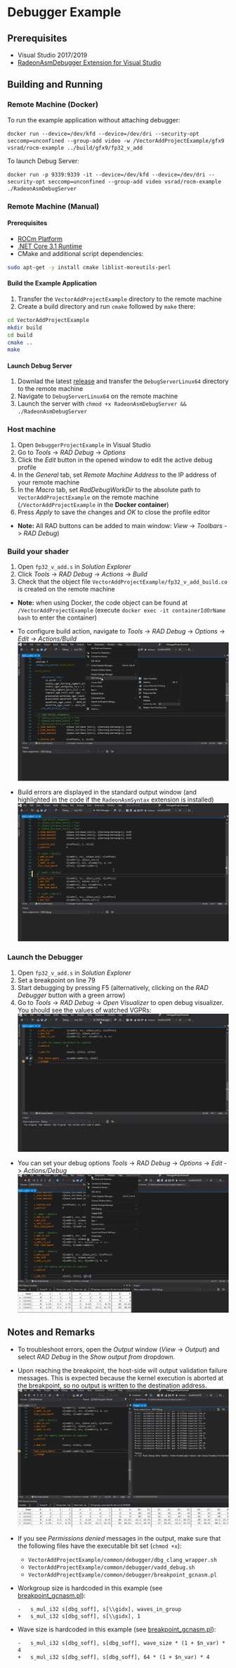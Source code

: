 # Debugger Example

## Prerequisites

* Visual Studio 2017/2019
* [RadeonAsmDebugger Extension for Visual Studio](../README.md#Installation)

## Building and Running

### Remote Machine (Docker)

To run the example application without attaching debugger:
```
docker run --device=/dev/kfd --device=/dev/dri --security-opt seccomp=unconfined --group-add video -w /VectorAddProjectExample/gfx9 vsrad/rocm-example ../build/gfx9/fp32_v_add
```

To launch Debug Server:
```
docker run -p 9339:9339 -it --device=/dev/kfd --device=/dev/dri --security-opt seccomp=unconfined --group-add video vsrad/rocm-example ./RadeonAsmDebugServer
```

### Remote Machine (Manual)

#### Prerequisites

* [ROCm Platform](https://rocm.github.io/ROCmInstall.html)
* [.NET Core 3.1 Runtime](https://dotnet.microsoft.com/download/dotnet-core/3.1)
* CMake and additional script dependencies:
```sh
sudo apt-get -y install cmake liblist-moreutils-perl
```

#### Build the Example Application

1. Transfer the `VectorAddProjectExample` directory to the remote machine
2. Create a build directory and run `cmake` followed by `make` there:
```sh
cd VectorAddProjectExample
mkdir build
cd build
cmake ..
make
```

#### Launch Debug Server

1. Downlad the latest [release](https://github.com/vsrad/radeon-asm-tools/releases) and transfer the `DebugServerLinux64` directory to the remote machine
2. Navigate to `DebugServerLinux64` on the remote machine
3. Launch the server with `chmod +x RadeonAsmDebugServer && ./RadeonAsmDebugServer`

### Host machine

1. Open `DebuggerProjectExample` in Visual Studio
2. Go to *Tools* -> *RAD Debug* -> *Options*
3. Click the *Edit* button in the opened window to edit the active debug profile
4. In the *General* tab, set *Remote Machine Address* to the IP address of your remote machine
5. In the *Macro* tab, set *RadDebugWorkDir* to the absolute path
to `VectorAddProjectExample` on the remote machine (`/VectorAddProjectExample` in the **Docker container**)
6. Press *Apply* to save the changes and *OK* to close the profile editor

* **Note:** All RAD buttons can be added to main window: *View* -> *Toolbars* -> *RAD Debug*)

### Build your shader

1. Open `fp32_v_add.s` in *Solution Explorer*
2. Click *Tools* -> *RAD Debug* -> *Actions* -> *Build*
3. Check that the object file `VectorAddProjectExample/fp32_v_add_build.co` is created on the remote machine

* **Note:** when using Docker, the code object can be found at `/VectorAddProjectExample` (execute `docker exec -it containerIdOrName bash` to enter the container)

* To configure build action, navigate to *Tools* -> *RAD Debug* -> *Options* -> *Edit* -> *Actions/Build*
    ![Build options](docs/build-options.gif)
* Build errors are displayed in the standard output window (and highlighted in the code if the `RadeonAsmSyntax` extension is installed)
    ![Build errors](docs/build-errors.gif)

### Launch the Debugger

1. Open `fp32_v_add.s` in *Solution Explorer*
2. Set a breakpoint on line 79
3. Start debugging by pressing F5 (alternatively, clicking on the *RAD Debugger* button with a green arrow)
4. Go to *Tools* -> *RAD Debug* -> *Open Visualizer* to open debug visualizer. You should
see the values of watched VGPRs:
![Visualizer output](docs/visualizer-output.gif)

* You can set your debug options *Tools* -> *RAD Debug* -> *Options* -> *Edit* -> *Actions/Debug*
    ![Debugger options](docs/debug-options.gif)

## Notes and Remarks

* To troubleshoot errors, open the *Output* window (*View* -> *Output*) and select *RAD Debug* in the *Show output from* dropdown.

* Upon reaching the breakpoint, the host-side will output validation failure messages. This is expected because the kernel execution is aborted at the breakpoint, so no output is written to the destination address.
![Visualizer output](docs/output-window.gif)

* If you see *Permissions denied* messages in the output, make sure that the following files have the executable bit set (`chmod +x`):
  - `VectorAddProjectExample/common/debugger/dbg_clang_wrapper.sh`
  - `VectorAddProjectExample/common/debugger/vadd_debug.sh`
  - `VectorAddProjectExample/common/debugger/breakpoint_gcnasm.pl`

* Workgroup size is hardcoded in this example (see [breakpoint_gcnasm.pl](VectorAddProjectExample/common/debugger/breakpoint_gcnasm.pl#L129)):
    ```
    -   s_mul_i32 s[dbg_soff], s[\\gidx], waves_in_group
    +   s_mul_i32 s[dbg_soff], s[\\gidx], 1
    ```
* Wave size is hardcoded in this example (see [breakpoint_gcnasm.pl](VectorAddProjectExample/common/debugger/breakpoint_gcnasm.pl#L133)):
    ```
    -   s_mul_i32 s[dbg_soff], s[dbg_soff], wave_size * (1 + $n_var) * 4
    +   s_mul_i32 s[dbg_soff], s[dbg_soff], 64 * (1 + $n_var) * 4
    ```
